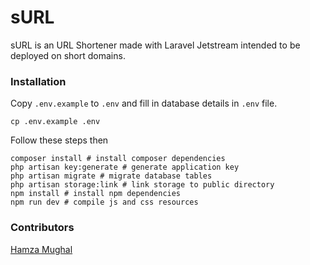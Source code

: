 # sURL

sURL is an URL Shortener made with Laravel Jetstream intended to be deployed on short domains.

### Installation
Copy `.env.example` to `.env` and fill in database details in `.env` file.
```
cp .env.example .env
```

Follow these steps then
```
composer install # install composer dependencies
php artisan key:generate # generate application key
php artisan migrate # migrate database tables
php artisan storage:link # link storage to public directory
npm install # install npm dependencies
npm run dev # compile js and css resources
```

### Contributors
[Hamza Mughal](https://prodesquare.com)